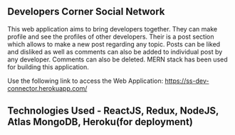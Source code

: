 ## Developers Corner Social Network
This web application aims to bring developers together. They can make profile and see the profiles of other developers.
Their is a post section which allows to make a new post regarding any topic. Posts can be liked and disliked as well as
comments can also be added to individual post by any developer. Comments can also be deleted. MERN stack has been used for
building this application.

Use the following link to access the Web Application:
https://ss-dev-connector.herokuapp.com/


## Technologies Used - ReactJS, Redux, NodeJS, Atlas MongoDB, Heroku(for deployment)





